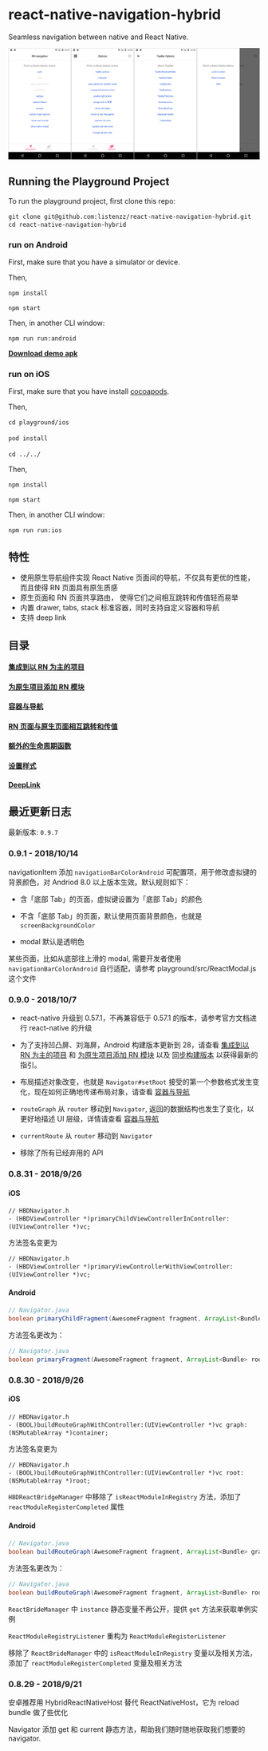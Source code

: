 # react-native-navigation-hybrid

Seamless navigation between native and React Native.

![navigation-android](./screenshot/android.png)

## Running the Playground Project

To run the playground project, first clone this repo:

```shell
git clone git@github.com:listenzz/react-native-navigation-hybrid.git
cd react-native-navigation-hybrid
```

### run on Android

First, make sure that you have a simulator or device.

Then,

```shell
npm install
```

```shell
npm start
```

Then, in another CLI window:

```shell
npm run run:android
```

[**Download demo apk**](https://raw.githubusercontent.com/listenzz/react-native-navigation-hybrid/master/screenshot/app-release.apk)

### run on iOS

First, make sure that you have install [cocoapods](https://guides.cocoapods.org/).

Then,

```shell
cd playground/ios

pod install

cd ../../
```

Then,

```shell
npm install
```

```shell
npm start
```

Then, in another CLI window:

```shell
npm run run:ios
```

## 特性

<a name="migrate-react"></a>

- 使用原生导航组件实现 React Native 页面间的导航，不仅具有更优的性能，而且使得 RN 页面具有原生质感
- 原生页面和 RN 页面共享路由， 使得它们之间相互跳转和传值轻而易举
- 内置 drawer, tabs, stack 标准容器，同时支持自定义容器和导航
- 支持 deep link

## 目录

#### [集成到以 RN 为主的项目](./doc/integration-react.md)

#### [为原生项目添加 RN 模块](./doc/integration-native.md)

#### [容器与导航](./doc/navigation.md)

#### [RN 页面与原生页面相互跳转和传值](./doc/pass-and-return-value.md)

#### [额外的生命周期函数](./doc/lifecycle.md)

#### [设置样式](./doc/style.md)

#### [DeepLink](./doc/deeplink.md)

## 最近更新日志

最新版本: `0.9.7`

### 0.9.1 - 2018/10/14

navigationItem 添加 `navigationBarColorAndroid` 可配置项，用于修改虚拟键的背景颜色，对 Andriod 8.0 以上版本生效。默认规则如下：

- 含「底部 Tab」的页面，虚拟键设置为「底部 Tab」的颜色

- 不含「底部 Tab」的页面，默认使用页面背景颜色，也就是 `screenBackgroundColor`

- modal 默认是透明色

某些页面，比如从底部往上滑的 modal, 需要开发者使用 `navigationBarColorAndroid` 自行适配，请参考 playground/src/ReactModal.js 这个文件

### 0.9.0 - 2018/10/7

- react-native 升级到 0.57.1，不再兼容低于 0.57.1 的版本，请参考官方文档进行 react-native 的升级

- 为了支持凹凸屏、刘海屏，Android 构建版本更新到 28，请查看 [集成到以 RN 为主的项目](./doc/integration-react.md) 和 [为原生项目添加 RN 模块](./doc/integration-native.md) 以及 [同步构建版本](./doc/sync-build-version.md) 以获得最新的指引。

- 布局描述对象改变，也就是 `Navigator#setRoot` 接受的第一个参数格式发生变化，现在如何正确地传递布局对象，请查看 [容器与导航](./doc/navigation.md)

- `routeGraph` 从 `router` 移动到 `Navigator`, 返回的数据结构也发生了变化，以更好地描述 UI 层级，详情请查看 [容器与导航](./doc/navigation.md)

- `currentRoute` 从 `router` 移动到 `Navigator`

- 移除了所有已经弃用的 API

### 0.8.31 - 2018/9/26

#### iOS

```objc
// HBDNavigator.h
- (HBDViewController *)primaryChildViewControllerInController:(UIViewController *)vc;
```

方法签名变更为

```objc
// HBDNavigator.h
- (HBDViewController *)primaryViewControllerWithViewController:(UIViewController *)vc;
```

#### Android

```java
// Navigator.java
boolean primaryChildFragment(AwesomeFragment fragment, ArrayList<Bundle> graph, ArrayList<Bundle> modalContainer);
```

方法签名更改为：

```java
// Navigator.java
boolean primaryFragment(AwesomeFragment fragment, ArrayList<Bundle> root, ArrayList<Bundle> modal);
```

### 0.8.30 - 2018/9/26

#### iOS

```objc
// HBDNavigator.h
- (BOOL)buildRouteGraphWithController:(UIViewController *)vc graph:(NSMutableArray *)container;
```

方法签名变更为

```objc
// HBDNavigator.h
- (BOOL)buildRouteGraphWithController:(UIViewController *)vc root:(NSMutableArray *)root;
```

`HBDReactBridgeManager` 中移除了 `isReactModuleInRegistry` 方法，添加了 `reactModuleRegisterCompleted` 属性

#### Android

```java
// Navigator.java
boolean buildRouteGraph(AwesomeFragment fragment, ArrayList<Bundle> graph, ArrayList<Bundle> modalContainer);
```

方法签名更改为：

```java
// Navigator.java
boolean buildRouteGraph(AwesomeFragment fragment, ArrayList<Bundle> root, ArrayList<Bundle> modal);
```

`ReactBrideManager` 中 `instance` 静态变量不再公开，提供 `get` 方法来获取单例实例

`ReactModuleRegistryListener` 重构为 `ReactModuleRegisterListener`

移除了 `ReactBrideManager` 中的 `isReactModuleInRegistry` 变量以及相关方法，添加了 `reactModuleRegisterCompleted` 变量及相关方法

### 0.8.29 - 2018/9/21

安卓推荐用 HybridReactNativeHost 替代 ReactNativeHost，它为 reload bundle 做了些优化

Navigator 添加 get 和 current 静态方法，帮助我们随时随地获取我们想要的 navigator.
